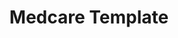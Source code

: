---
title: Medcare Template
category: Web Desing
category_slug: f-webd f-wdev
type: gallery
image: assets/img/works/medcare/cover_medcare.jpg
gallery: assets/img/works/medcare/homepage.jpg,assets/img/works/medcare/about.jpg
---
